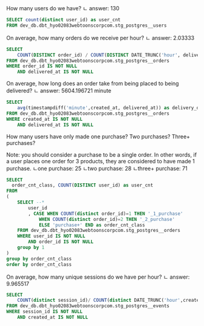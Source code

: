 How many users do we have?
ㄴ answer: 130
```sql
SELECT count(distinct user_id) as user_cnt
FROM dev_db.dbt_hyo02083webtoonscorpcom.stg_postgres__users
```

On average, how many orders do we receive per hour?
ㄴ answer: 2.03333
```sql
SELECT 
    COUNT(DISTINCT order_id) / COUNT(DISTINCT DATE_TRUNC('hour', delivered_at)) AS avg_orders_per_hour
FROM dev_db.dbt_hyo02083webtoonscorpcom.stg_postgres__orders
WHERE order_id IS NOT NULL
    AND delivered_at IS NOT NULL 
```

On average, how long does an order take from being placed to being delivered?
ㄴ answer: 5604.196721 minute
```sql
SELECT 
    avg(timestampdiff('minute',created_at, delivered_at)) as delivery_duration    
FROM dev_db.dbt_hyo02083webtoonscorpcom.stg_postgres__orders
WHERE created_at IS NOT NULL
    AND delivered_at IS NOT NULL 
```

How many users have only made one purchase? Two purchases? Three+ purchases?

Note: you should consider a purchase to be a single order. In other words, if a user places one order for 3 products, they are considered to have made 1 purchase.
ㄴone purchase: 25
ㄴtwo purchase: 28
ㄴthree+ purchase: 71
```sql
SELECT
  order_cnt_class, COUNT(DISTINCT user_id) as user_cnt
FROM
(
    SELECT --* 
        user_id
        , CASE WHEN COUNT(distinct order_id)=1 THEN '_1_purchase'
            WHEN COUNT(distinct order_id)=2 THEN '_2_purchase'
            ELSE 'purchase+' END as order_cnt_class
    FROM dev_db.dbt_hyo02083webtoonscorpcom.stg_postgres__orders
    WHERE user_id IS NOT NULL
        AND order_id IS NOT NULL 
    group by 1
)
group by order_cnt_class
order by order_cnt_class
```

On average, how many unique sessions do we have per hour?
ㄴ answer: 9.965517
```sql
SELECT 
    COUNT(distinct session_id)/ COUNT(distinct DATE_TRUNC('hour',created_at)) avg_session_per_hour
FROM dev_db.dbt_hyo02083webtoonscorpcom.stg_postgres__events
WHERE session_id IS NOT NULL
    AND created_at IS NOT NULL
```